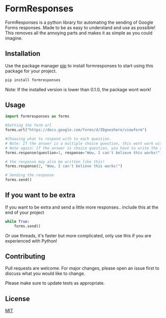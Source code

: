 # FormResponses

FormResponses is a python library for automating  the sending of Google Forms responses. Made to be as easy to understand and use as possible! This removes all the annoying parts and makes it as simple as you could imagine.

## Installation

Use the package manager [pip](https://pip.pypa.io/en/stable/) to install formresponses to start using this package for your project.

```bash
pip install formresponses
```
Note: If the installed version is lower than 0.1.0, the package wont work!

## Usage

```python
import formresponses as forms

#Setting the form url
forms.url("https://docs.google.com/forms/d/IDgoeshere/viewform")

#Choosing what to respond with to each question.
# Note: If the answer is a multiple choice question, this wont work with more than one answer chosen. 
# Note again: If the answer is choice question, you have to write the answer exactly like it says on the form.
forms.response(question=1, response="Wow, I can't believe this works!")

# the response may also be written like this!
forms.response(2, "Wow, I can't believe this works!")

# Sending the response
forms.send()
```


## If you want to be extra

If you want to be extra and send a little more responses.. include this at the end of your project

```python
while True:
    forms.send()
```
Or use threads, it's faster but more complicated, only use this if you are experienced with Python!

## Contributing

Pull requests are welcome. For major changes, please open an issue first
to discuss what you would like to change.

Please make sure to update tests as appropriate.

## License

[MIT](https://choosealicense.com/licenses/mit/)
